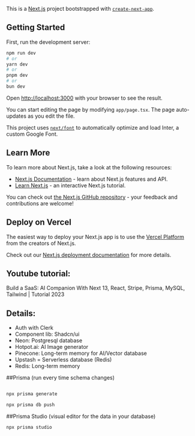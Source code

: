This is a [Next.js](https://nextjs.org/) project bootstrapped with [`create-next-app`](https://github.com/vercel/next.js/tree/canary/packages/create-next-app).

## Getting Started

First, run the development server:

```bash
npm run dev
# or
yarn dev
# or
pnpm dev
# or
bun dev
```

Open [http://localhost:3000](http://localhost:3000) with your browser to see the result.

You can start editing the page by modifying `app/page.tsx`. The page auto-updates as you edit the file.

This project uses [`next/font`](https://nextjs.org/docs/basic-features/font-optimization) to automatically optimize and load Inter, a custom Google Font.

## Learn More

To learn more about Next.js, take a look at the following resources:

- [Next.js Documentation](https://nextjs.org/docs) - learn about Next.js features and API.
- [Learn Next.js](https://nextjs.org/learn) - an interactive Next.js tutorial.

You can check out [the Next.js GitHub repository](https://github.com/vercel/next.js/) - your feedback and contributions are welcome!

## Deploy on Vercel

The easiest way to deploy your Next.js app is to use the [Vercel Platform](https://vercel.com/new?utm_medium=default-template&filter=next.js&utm_source=create-next-app&utm_campaign=create-next-app-readme) from the creators of Next.js.

Check out our [Next.js deployment documentation](https://nextjs.org/docs/deployment) for more details.

## Youtube tutorial: 
Build a SaaS: AI Companion With Next 13, React, Stripe, Prisma, MySQL, Tailwind | Tutorial 2023

## Details: 

- Auth with Clerk
- Component lib: Shadcn/ui 
- Neon: Postgresql database
- Hotpot.ai: AI Image generator
- Pinecone: Long-term memory for AI/Vector database
- Upstash = Serverless database (Redis)
- Redis: Long-term memory

##Prisma (run every time schema changes)

```bash

npx prisma generate

npx prisma db push
```

##Prisma Studio (visual editor for the data in your database)

```bash
npx prisma studio

```